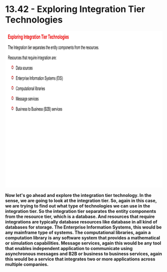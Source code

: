 # 13.42 - Exploring Integration Tier Technologies

<img src="/images/13_42_01.jpg" width="800" height="500">

**Now let's go ahead and explore the integration tier technology. In the sense, we are going to look at the integration tier. So, again in this case, we are trying to find out what type of technologies we can use in the integration tier. So the integration tier separates the entity components from the resource tier, which is a database. And resources that require integrations are typically database resources like database in all kind of databases for storage. The Enterprise Information Systems, this would be any mainframe type of systems. The computational libraries, again a computation library is any software system that provides a mathematical or simulation capabilities. Message services, again this would be any tool that enables independent application to communicate using asynchronous messages and B2B or business to business services, again this would be a service that integrates two or more applications across multiple companies.**